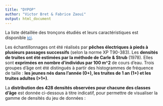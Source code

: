 ```yaml
---
title: "DYPOP"
author: "Victor Bret & Fabrice Zaoui"
output: html_document
---
```



La liste détaillée des tronçons étudiés et leurs caractéristiques est disponible <a href="DetailsTrcs.xlsx" download><font style="color: #005BBB">ici</font></a>.

Les échantillonnages ont été réalisés par **pêches électriques à pieds à plusieurs passages successifs** (selon la norme XP T90-383). Les **densités de truites ont été estimées par la méthode de Carle & Strub** (1978). Elles sont **exprimées en nombre d’individus par 100 m^2** de cours d’eau. Trois groupes d’âge ont été distingués à partir des histogrammes de fréquence de taille : **les jeunes nés dans l’année (0+), les truites de 1 an (1+) et les truites adultes (>1+)**.

La **distribution des 428 densités observées pour chacune des classes d’âge** est donnée ci-dessous à titre indicatif, pour permettre de visualiser la gamme de densités du jeu de données :


